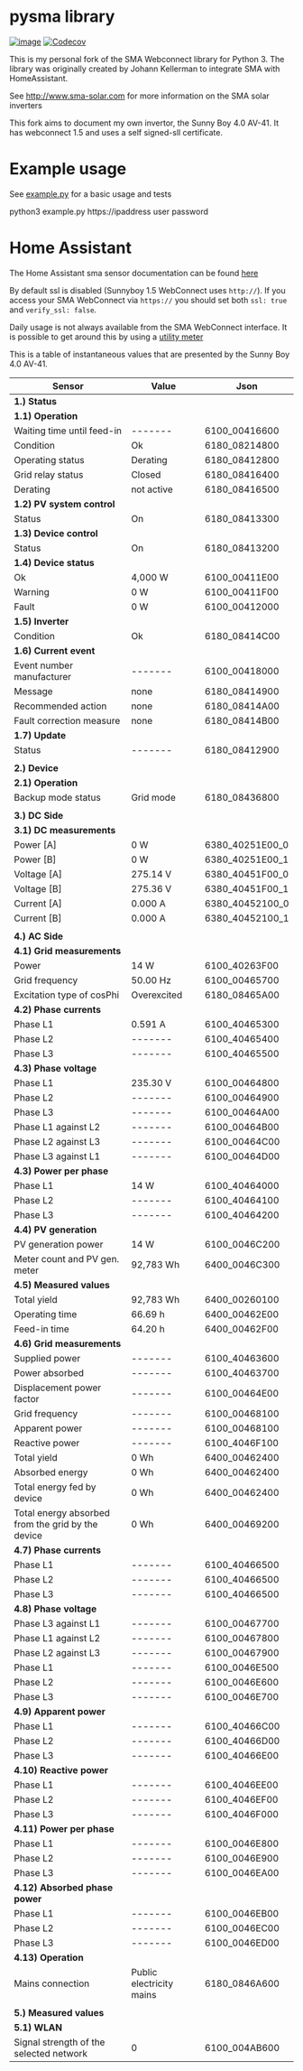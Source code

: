 pysma library
=============

[![image](https://circleci.com/gh/kellerza/pysma.svg?style=svg)](https://circleci.com/gh/kellerza/pysma)
[![Codecov](https://codecov.io/gh/kellerza/pysma/branch/master/graph/badge.svg)](https://codecov.io/gh/kellerza/pysma)

This is my personal fork of the SMA Webconnect library for Python 3. The library was originally created
by Johann Kellerman to integrate SMA with HomeAssistant.

See <http://www.sma-solar.com> for more information on the SMA solar
inverters

This fork aims to document my own invertor, the Sunny Boy 4.0 AV-41. It has webconnect 1.5 and uses a self signed-sll certificate.

Example usage
=============

See [example.py](./example.py) for a basic usage and tests

python3 example.py https://ipaddress user password

Home Assistant
==============

The Home Assistant sma sensor documentation can be found
[here](https://www.home-assistant.io/components/sma)

By default ssl is disabled (Sunnyboy 1.5 WebConnect uses `http://`). If
you access your SMA WebConnect via `https://` you should set both
`ssl: true` and `verify_ssl: false`.

Daily usage is not always available from the SMA WebConnect interface.
It is possible to get around this by using a
[utility meter](https://www.home-assistant.io/components/utility_meter)


This is a table of instantaneous values that are presented by the Sunny Boy 4.0 AV-41.

| **Sensor** | **Value** | **Json** |
| --- | --- | --- |
| **1.) Status** |
| **1.1) Operation** |
| Waiting time until feed-in | ------- | 6100_00416600 |
| Condition | Ok | 6180_08214800 |
| Operating status | Derating | 6180_08412800 |
| Grid relay status | Closed | 6180_08416400 |
| Derating | not active | 6180_08416500 |
| **1.2) PV system control** |
| Status | On | 6180_08413300 |
| **1.3) Device control** |
| Status | On | 6180_08413200 |
| **1.4) Device status** |
| Ok | 4,000 W | 6100_00411E00 |
| Warning | 0 W | 6100_00411F00 |
| Fault | 0 W | 6100_00412000 |
| **1.5) Inverter** |
| Condition | Ok | 6180_08414C00 |
| **1.6) Current event** |
| Event number manufacturer | ------- | 6100_00418000 |
| Message | none | 6180_08414900 |
| Recommended action | none | 6180_08414A00 |
| Fault correction measure | none | 6180_08414B00 |
| **1.7) Update** |
| Status | ------- | 6180_08412900 |
|  |  |  |
| **2.) Device** |
| **2.1) Operation** |
| Backup mode status | Grid mode | 6180_08436800 |
|  |  |  |
| **3.) DC Side**
| **3.1) DC measurements** |
| Power [A] | 0 W | 6380_40251E00_0 |
| Power [B] | 0 W | 6380_40251E00_1 |
| Voltage [A] | 275.14 V | 6380_40451F00_0 |
| Voltage [B] | 275.36 V | 6380_40451F00_1 |
| Current [A] | 0.000 A | 6380_40452100_0 |
| Current [B] | 0.000 A | 6380_40452100_1 |
|  |  |  |
| **4.) AC Side** |
| **4.1) Grid measurements** |
| Power | 14 W | 6100_40263F00 |
| Grid frequency | 50.00 Hz | 6100_00465700 |
| Excitation type of cosPhi | Overexcited | 6180_08465A00 |
| **4.2) Phase currents** |
| Phase L1 | 0.591 A | 6100_40465300 |
| Phase L2 | ------- | 6100_40465400 |
| Phase L3 | ------- | 6100_40465500 |
| **4.3) Phase voltage** |
| Phase L1 | 235.30 V | 6100_00464800 |
| Phase L2 | ------- | 6100_00464900 |
| Phase L3 | ------- | 6100_00464A00 |
| Phase L1 against L2 | ------- | 6100_00464B00 |
| Phase L2 against L3 | ------- | 6100_00464C00 |
| Phase L3 against L1 | ------- | 6100_00464D00 |
| **4.3) Power per phase** |
| Phase L1 | 14 W | 6100_40464000 |
| Phase L2 | ------- | 6100_40464100 |
| Phase L3 | ------- | 6100_40464200 |
| **4.4) PV generation** |
| PV generation power | 14 W | 6100_0046C200 |
| Meter count and PV gen. meter | 92,783 Wh | 6400_0046C300 |
| **4.5) Measured values** |
| Total yield | 92,783 Wh | 6400_00260100 |
| Operating time | 66.69 h | 6400_00462E00 |
| Feed-in time | 64.20 h | 6400_00462F00 |
| **4.6) Grid measurements** |
| Supplied power | ------- | 6100_40463600 |
| Power absorbed | ------- | 6100_40463700 |
| Displacement power factor | ------- | 6100_00464E00 |
| Grid frequency | ------- | 6100_00468100 |
| Apparent power | ------- | 6100_00468100 |
| Reactive power | ------- | 6100_4046F100 |
| Total yield | 0 Wh | 6400_00462400 |
| Absorbed energy | 0 Wh | 6400_00462400 |
| Total energy fed by device | 0 Wh | 6400_00462400 |
| Total energy absorbed from the grid by the device | 0 Wh | 6400_00469200 |
| **4.7) Phase currents** |
| Phase L1 | ------- | 6100_40466500 |
| Phase L2 | ------- | 6100_40466500 |
| Phase L3 | ------- | 6100_40466500 |
| **4.8) Phase voltage** |
| Phase L3 against L1 | ------- | 6100_00467700 |
| Phase L1 against L2 | ------- | 6100_00467800 |
| Phase L2 against L3 | ------- | 6100_00467900 |
| Phase L1 | ------- | 6100_0046E500 |
| Phase L2 | ------- | 6100_0046E600 |
| Phase L3 | ------- | 6100_0046E700 |
| **4.9) Apparent power** |
| Phase L1 | ------- | 6100_40466C00 |
| Phase L2 | ------- | 6100_40466D00 |
| Phase L3 | ------- | 6100_40466E00 |
| **4.10) Reactive power** |
| Phase L1 | ------- | 6100_4046EE00 |
| Phase L2 | ------- | 6100_4046EF00 |
| Phase L3 | ------- | 6100_4046F000 |
| **4.11) Power per phase** |
| Phase L1 | ------- | 6100_0046E800 |
| Phase L2 | ------- | 6100_0046E900 |
| Phase L3 | ------- | 6100_0046EA00 |
| **4.12) Absorbed phase power** |
| Phase L1 | ------- | 6100_0046EB00 |
| Phase L2 | ------- | 6100_0046EC00 |
| Phase L3 | ------- | 6100_0046ED00 |
| **4.13) Operation** |
| Mains connection | Public electricity mains | 6180_0846A600 |
|  |  |  |
| **5.) Measured values** |
| **5.1) WLAN** | |
| Signal strength of the selected network | 0 | 6100_004AB600 |
